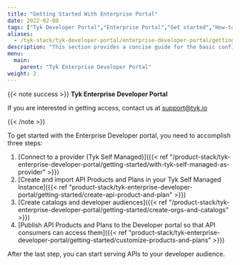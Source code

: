 ```yaml
---
title: "Getting Started With Enterprise Portal"
date: 2022-02-08
tags: ["Tyk Developer Portal","Enterprise Portal","Get started","How-to"]
aliases:
  - /tyk-stack/tyk-developer-portal/enterprise-developer-portal/getting-started-with-enterprise-portal/getting-started-with-enterprise-portal
description: "This section provides a concise guide for the basic configuration of the portal"
menu:
  main:
    parent: "Tyk Enterprise Developer Portal"
weight: 2
---
```

{{< note success >}}
**Tyk Enterprise Developer Portal**

If you are interested in getting access, contact us at [support@tyk.io](<mailto:support@tyk.io?subject=Tyk Enterprise Portal Beta>)

{{< /note >}}


To get started with the Enterprise Developer portal, you need to accomplish three steps:

1. [Connect to a provider (Tyk Self Managed)]({{< ref "/product-stack/tyk-enterprise-developer-portal/getting-started/with-tyk-self-managed-as-provider" >}})
2. [Create and import API Products and Plans in your Tyk Self Managed Instance]({{< ref "product-stack/tyk-enterprise-developer-portal/getting-started/create-api-product-and-plan" >}})
3. [Create catalogs and developer audiences]({{< ref "/product-stack/tyk-enterprise-developer-portal/getting-started/create-orgs-and-catalogs" >}})
4. [Publish API Products and Plans to the Developer portal so that API consumers can access them]({{< ref "product-stack/tyk-enterprise-developer-portal/getting-started/customize-products-and-plans" >}})

After the last step, you can start serving APIs to your developer audience.